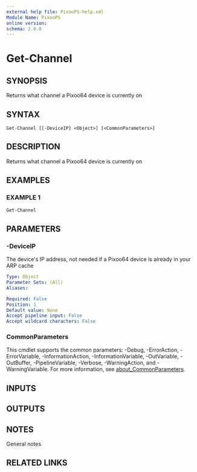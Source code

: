 ```yaml
---
external help file: PixooPS-help.xml
Module Name: PixooPS
online version:
schema: 2.0.0
---
```


# Get-Channel

## SYNOPSIS

Returns what channel a Pixoo64 device is currently on

## SYNTAX

```
Get-Channel [[-DeviceIP] <Object>] [<CommonParameters>]
```

## DESCRIPTION

Returns what channel a Pixoo64 device is currently on

## EXAMPLES

### EXAMPLE 1

```powershell
Get-Channel
```

## PARAMETERS

### -DeviceIP

The device's IP address, not needed if a Pixoo64 device is already in your ARP cache

```yaml
Type: Object
Parameter Sets: (All)
Aliases:

Required: False
Position: 1
Default value: None
Accept pipeline input: False
Accept wildcard characters: False
```

### CommonParameters
This cmdlet supports the common parameters: -Debug, -ErrorAction, -ErrorVariable, -InformationAction, -InformationVariable, -OutVariable, -OutBuffer, -PipelineVariable, -Verbose, -WarningAction, and -WarningVariable. For more information, see [about_CommonParameters](http://go.microsoft.com/fwlink/?LinkID=113216).

## INPUTS

## OUTPUTS

## NOTES

General notes

## RELATED LINKS
